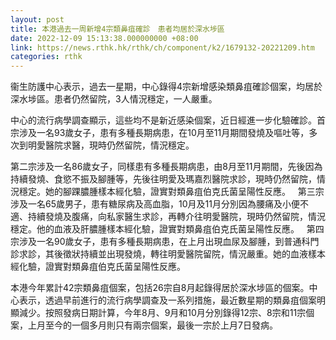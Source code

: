```yaml
---
layout: post
title: 本港過去一周新增4宗類鼻疽確診　患者均居於深水埗區
date: 2022-12-09 15:13:38.000000000 +08:00
link: https://news.rthk.hk/rthk/ch/component/k2/1679132-20221209.htm
categories: rthk
---
```


衞生防護中心表示，過去一星期，中心錄得4宗新增感染類鼻疽確診個案，均居於深水埗區。患者仍然留院，3人情況穩定，一人嚴重。

中心的流行病學調查顯示，這些均不是新近感染個案，近日經進一步化驗確診。首宗涉及一名93歲女子，患有多種長期病患，在10月至11月期間發燒及嘔吐等，多次到明愛醫院求醫，現時仍然留院，情況穩定。

第二宗涉及一名86歲女子，同樣患有多種長期病患，由8月至11月期間，先後因為持續發燒、食慾不振及腳腫等，先後往明愛及瑪嘉烈醫院求診，現時仍然留院，情況穩定。她的腳踝膿腫樣本經化驗，證實對類鼻疽伯克氏菌呈陽性反應。
 
第三宗涉及一名65歲男子，患有糖尿病及高血脂，10月及11月分別因為腰痛及小便不適、持續發燒及腹痛，向私家醫生求診，再轉介往明愛醫院，現時仍然留院，情況穩定。他的血液及肝膿腫樣本經化驗，證實對類鼻疽伯克氏菌呈陽性反應。
 
第四宗涉及一名90歲女子，患有多種長期病患，在上月出現血尿及腳腫，到普通科門診求診，其後徵狀持續並出現發燒，轉往明愛醫院留院，情況嚴重。她的血液樣本經化驗，證實對類鼻疽伯克氏菌呈陽性反應。

本港今年累計42宗類鼻疽個案，包括26宗自8月起錄得居於深水埗區的個案。中心表示，透過早前進行的流行病學調查及一系列措施，最近數星期的類鼻疽個案明顯減少。按照發病日期計算，今年8月、9月和10月分別錄得12宗、8宗和11宗個案，上月至今的一個多月則只有兩宗個案，最後一宗於上月7日發病。
